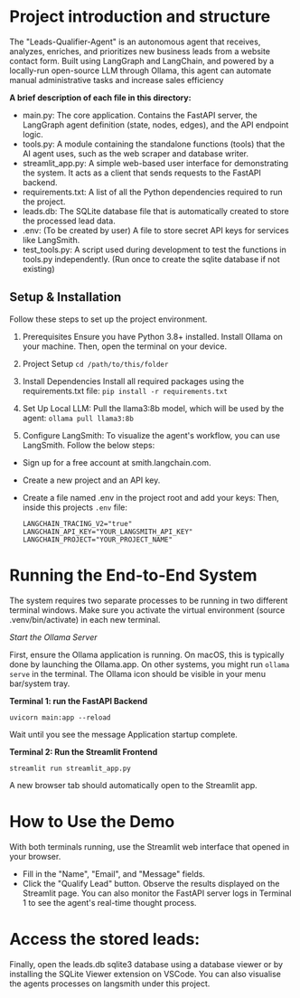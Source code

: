 # Project introduction and structure
The "Leads-Qualifier-Agent" is an autonomous agent that receives, analyzes, enriches, and prioritizes new business leads from a website contact form. Built using LangGraph and LangChain, and powered by a locally-run open-source LLM through Ollama, this agent can automate manual administrative tasks and increase sales efficiency

**A brief description of each file in this directory:**
- main.py: The core application. Contains the FastAPI server, the LangGraph agent definition (state, nodes, edges), and the API endpoint logic.
- tools.py: A module containing the standalone functions (tools) that the AI agent uses, such as the web scraper and database writer.
- streamlit_app.py: A simple web-based user interface for demonstrating the system. It acts as a client that sends requests to the FastAPI backend.
- requirements.txt: A list of all the Python dependencies required to run the project.
- leads.db: The SQLite database file that is automatically created to store the processed lead data.
- .env: (To be created by user) A file to store secret API keys for services like LangSmith.
- test_tools.py: A script used during development to test the functions in tools.py independently. (Run once to create the sqlite database if not existing)


## Setup & Installation

Follow these steps to set up the project environment.
1. Prerequisites
Ensure you have Python 3.8+ installed.
Install Ollama on your machine.
Then, open the terminal on your device.

3. Project Setup
`cd /path/to/this/folder`

4. Install Dependencies
Install all required packages using the requirements.txt file: `pip install -r requirements.txt`

4. Set Up Local LLM: Pull the llama3:8b model, which will be used by the agent: `ollama pull llama3:8b`

5. Configure LangSmith:
To visualize the agent's workflow, you can use LangSmith. Follow the below steps:
- Sign up for a free account at smith.langchain.com.
- Create a new project and an API key.
- Create a file named .env in the project root and add your keys:
Then, inside this projects `.env` file:

    `LANGCHAIN_TRACING_V2="true"`
    `LANGCHAIN_API_KEY="YOUR_LANGSMITH_API_KEY"`
    `LANGCHAIN_PROJECT="YOUR_PROJECT_NAME"`

# Running the End-to-End System

The system requires two separate processes to be running in two different terminal windows. Make sure you activate the virtual environment (source .venv/bin/activate) in each new terminal.

*Start the Ollama Server*

First, ensure the Ollama application is running. On macOS, this is typically done by launching the Ollama.app. On other systems, you might run `ollama serve` in the terminal. The Ollama icon should be visible in your menu bar/system tray.

**Terminal 1: run the FastAPI Backend**

`uvicorn main:app --reload`

Wait until you see the message Application startup complete.

**Terminal 2: Run the Streamlit Frontend**

`streamlit run streamlit_app.py`

A new browser tab should automatically open to the Streamlit app.

# How to Use the Demo
With both terminals running, use the Streamlit web interface that opened in your browser.
- Fill in the "Name", "Email", and "Message" fields.
- Click the "Qualify Lead" button.
Observe the results displayed on the Streamlit page. You can also monitor the FastAPI server logs in Terminal 1 to see the agent's real-time thought process.

# Access the stored leads:
Finally, open the leads.db sqlite3 database using a database viewer or by installing the SQLite Viewer extension on VSCode.
You can also visualise the agents processes on langsmith under this project.
